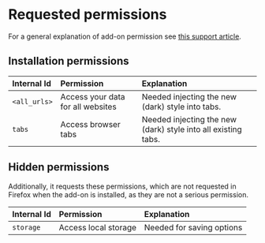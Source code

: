 # Requested permissions

For a general explanation of add-on permission see [this support article](https://support.mozilla.org/kb/permission-request-messages-firefox-extensions).

## Installation permissions

| Internal Id  | Permission                        | Explanation                                                   |
|:-------------|:----------------------------------|:--------------------------------------------------------------|
| `<all_urls>` | Access your data for all websites | Needed injecting the new (dark) style into tabs.              |
| `tabs`       | Access browser tabs               | Needed injecting the new (dark) style into all existing tabs. |

## Hidden permissions

Additionally, it requests these permissions, which are not requested in Firefox when the add-on is installed, as they are not a serious permission.

| Internal Id  | Permission                        | Explanation                                      |
|:-------------|:----------------------------------|:-------------------------------------------------|
| `storage`    | Access local storage              | Needed for saving options                        |
